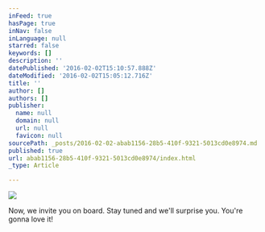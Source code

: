 ```yaml
---
inFeed: true
hasPage: true
inNav: false
inLanguage: null
starred: false
keywords: []
description: ''
datePublished: '2016-02-02T15:10:57.888Z'
dateModified: '2016-02-02T15:05:12.716Z'
title: ''
author: []
authors: []
publisher:
  name: null
  domain: null
  url: null
  favicon: null
sourcePath: _posts/2016-02-02-abab1156-28b5-410f-9321-5013cd0e8974.md
published: true
url: abab1156-28b5-410f-9321-5013cd0e8974/index.html
_type: Article

---
```

![](https://the-grid-user-content.s3-us-west-2.amazonaws.com/dc7d314b-2803-4e17-bf6f-dbd8236ca09b.jpg)

Now,
we invite you on board.  Stay tuned and we'll surprise you.
 You're gonna love it!